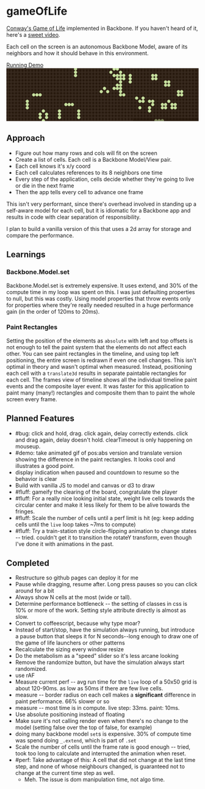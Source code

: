 gameOfLife
==========

[Conway's Game of Life](http://en.wikipedia.org/wiki/Conway_game_of_life) implemented in Backbone. If you haven't heard of it, here's a [sweet video](https://www.youtube.com/watch?v=C2vgICfQawE).

Each cell on the screen is an autonomous Backbone Model, aware of its neighbors and how it should behave in this environment.

[Running Demo](http://simpleascouldbe.github.io/gameOfLife/)
![Animated gif of game in action.](/img/interacting.gif?raw=true)

## Approach

* Figure out how many rows and cols will fit on the screen
* Create a list of cells. Each cell is a Backbone Model/View pair.
* Each cell knows it's x/y coord
* Each cell calculates references to its 8 neighbors one time
* Every step of the application, cells decide whether they're going to live or die in the next frame
* Then the app tells every cell to advance one frame

This isn't very performant, since there's overhead involved in standing up a self-aware model for each cell,
but it is idiomatic for a Backbone app and results in code with clear separation of responsibility.

I plan to build a vanilla version of this that uses a 2d array for storage and compare the performance.

## Learnings

### Backbone.Model.set

Backbone.Model.set is extremely expensive. It uses extend, and 30% of the compute time in my loop was spent on this. I was just defaulting properties to null, but this was costly.
Using model properties that throw events only for properties where they're really needed resulted in a huge performance gain (in the order of 120ms to 20ms).

### Paint Rectangles

Setting the position of the elements as `absolute` with left and top offsets is not enough to tell the paint system that the elements do not affect each other.
You can see paint rectangles in the timeline, and using top left positioning, the entire screen is redrawn if even one cell changes. This isn't optimal in theory and wasn't optimal when measured.
Instead, positioning each cell with a `translate3d` results in separate paintable rectangles for each cell. The frames view of timeline shows all the individual timeline paint events and the composite layer event.
It was faster for this application to paint many (many!) rectangles and composite them than to paint the whole screen every frame.


## Planned Features

* #bug: click and hold, drag. click again, delay correctly extends. click and drag again, delay doesn't hold. clearTimeout is only happening on mouseup.
* #demo: take animated gif of pos:abs version and translate version showing the difference in the paint rectangles. It looks cool and illustrates a good point.
* display indication when paused and countdown to resume so the behavior is clear
* Build with vanilla JS to model and canvas or d3 to draw
* #fluff: gameify the clearing of the board, congratulate the player
* #fluff: For a really nice looking initial state, weight live cells towards the circular center and make it less likely for them to be alive towards the fringes.
* #fluff: Scale the number of cells until a perf limit is hit (eg: keep adding cells until the `live` loop takes ~7ms to compute)
* #fluff: Try a train-station style circle-flipping animation to change states -- tried. couldn't get it to transition the rotateY transform, even though I've done it with animations in the past.


## Completed

* Restructure so github pages can deploy it for me
* Pause while dragging, resume after. Long press pauses so you can click around for a bit
* Always show N cells at the most (wide or tall).
* Determine performance bottleneck -- the setting of classes in css is 10% or more of the work. Setting style attribute directly is almost as slow.
* Convert to coffeescript, because why type moar?
* Instead of start/stop, have the simulation always running, but introduce a pause button that sleeps it for N seconds--long enough to draw one of the game of life launchers or other patterns
* Recalculate the sizing every window resize
* Do the metabolism as a "speed" slider so it's less arcane looking
* Remove the randomize button, but have the simulation always start randomized.
* use rAF
* Measure current perf -- avg run time for the `live` loop of a 50x50 grid is about 120-90ms. as low as 50ms if there are few live cells.
* measure -- border radius on each cell makes a **significant** difference in paint performance. 66% slower or so
* measure -- most time is in compute. live step: 33ms. paint: 10ms.
* Use absolute positioning instead of floating
* Make sure it's not calling render even when there's no change to the model (setting false over the top of false, for example)
* doing many backbone model `set`s is expensive. 30% of compute time was spend doing `_.extend`, which is part of `.set`
* Scale the number of cells until the frame rate is good enough -- tried, took too long to calculate and interrupted the animation when reset.
* #perf: Take advantage of this: A cell that did not change at the last time step, and none of whose neighbours changed, is guaranteed not to change at the current time step as well.
  * Meh. The issue is dom manipulation time, not algo time.
